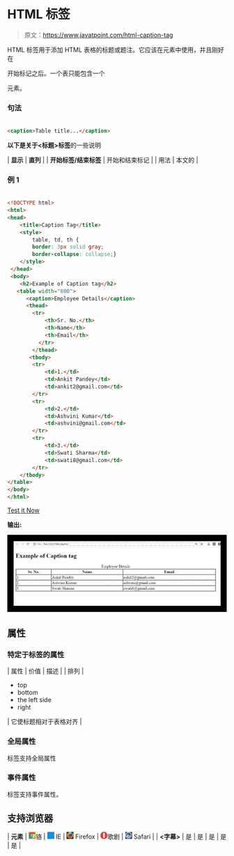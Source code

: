 # HTML 标签

> 原文：<https://www.javatpoint.com/html-caption-tag>

HTML 标签用于添加 HTML 表格的标题或题注。它应该在元素中使用，并且刚好在

开始标记之后。一个表只能包含一个

<caption>元素。</caption>

### 句法

```html

<caption>Table title...</caption>

```

**以下是关于<标题>标签**的一些说明

| **显示** | **直列** |
| **开始标签/结束标签** | 开始和结束标记 |
| 用法 | 本文的 |

### 例 1

```html

<!DOCTYPE html>
<html>
<head>
	<title>Caption Tag</title>
	<style>
		table, td, th {
        border: 3px solid gray;
        border-collapse: collapse;}
	</style>
 </head>
 <body>
    <h2>Example of Caption tag</h2>
   <table width="800">
	  <caption>Employee Details</caption>
      <thead>
     	<tr>
     		<th>Sr. No.</th>
     		<th>Name</th>
     		<th>Email</th>
     	  </tr>
        </thead>
       <tbody>
    	<tr>
    		<td>1.</td>
    		<td>Ankit Pandey</td>
    		<td>ankit2@gmail.com</td>
    	</tr>
    	<tr>
    		<td>2.</td>
    		<td>Ashvini Kumar</td>
    		<td>ashvini@gmail.com</td>
    	</tr>
    	<tr>
    		<td>3.</td>
    		<td>Swati Sharma</td>
    		<td>swati8@gmail.com</td>
    	</tr>
    </tbody>
</table>
</body>
</html>

```

[Test it Now](https://www.javatpoint.com/oprweb/test.jsp?filename=HTMLcaptiontag)

**输出:**

![HTML caption tag](img/fc9af12d195d3c8e216c588230f1ba30.png)

## 属性

### 特定于标签的属性

| 属性 | 价值 | 描述 |
| 排列 | 

*   top
*   bottom
*   the left side
*   right

 | 它使标题相对于表格对齐 |

### 全局属性

标签支持全局属性

### 事件属性

标签支持事件属性。

## 支持浏览器

| **元素** | ![chrome browser](img/4fbdc93dc2016c5049ed108e7318df19.png)铬 | ![ie browser](img/83dd23df1fe8373fd5bf054b2c1dd88b.png) IE | ![firefox browser](img/4f001fff393888a8a807ed29b28145d1.png) Firefox | ![opera browser](img/6cad4a592cc69a052056a0577b4aac65.png)歌剧 | ![safari browser](img/a0f6a9711a92203c5dc5c127fe9c9fca.png) Safari |
| **<字幕>** | 是 | 是 | 是 | 是 | 是 |